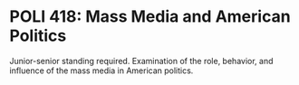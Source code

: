 # POLI 418: Mass Media and American Politics

Junior-senior standing required. Examination of the role, behavior, and influence of the mass media in American politics.